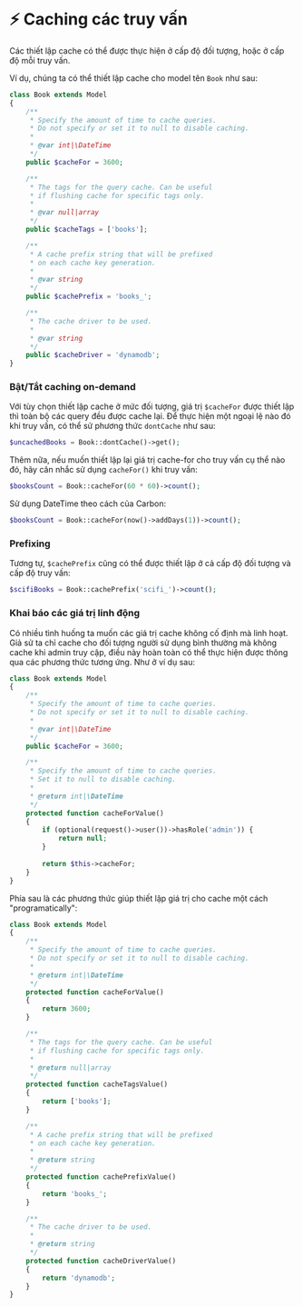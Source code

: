 # ⚡ Caching các truy vấn

Các thiết lập cache có thể được thực hiện ở cấp độ đối tượng, hoặc ở cấp độ mỗi truy vấn.

Ví dụ, chúng ta có thể thiết lập cache cho model tên `Book` như sau:

```php
class Book extends Model
{
    /**
     * Specify the amount of time to cache queries.
     * Do not specify or set it to null to disable caching.
     *
     * @var int|\DateTime
     */
    public $cacheFor = 3600;

    /**
     * The tags for the query cache. Can be useful
     * if flushing cache for specific tags only.
     *
     * @var null|array
     */
    public $cacheTags = ['books'];

    /**
     * A cache prefix string that will be prefixed
     * on each cache key generation.
     *
     * @var string
     */
    public $cachePrefix = 'books_';

    /**
     * The cache driver to be used.
     *
     * @var string
     */
    public $cacheDriver = 'dynamodb';
}
```

### Bật/Tắt caching on-demand

Với tùy chọn thiết lập cache ở mức đối tượng, giá trị `$cacheFor` được thiết lập thì toàn bộ các query đều được cache lại. Để thực hiện một ngoại lệ nào đó khi truy vấn, có thể sử phương thức `dontCache` như sau:

```php
$uncachedBooks = Book::dontCache()->get();
```

Thêm nữa, nếu muốn thiết lập lại giá trị cache-for cho truy vấn cụ thể nào đó, hãy cân nhắc sử dụng `cacheFor()` khi truy vấn:

```php
$booksCount = Book::cacheFor(60 * 60)->count();
```

Sử dụng DateTime theo cách của Carbon:

```php
$booksCount = Book::cacheFor(now()->addDays(1))->count();
```

### Prefixing

Tương tự, `$cachePrefix` cũng có thể được thiết lập ở cả cấp độ đối tượng và cấp độ truy vấn:

```php
$scifiBooks = Book::cachePrefix('scifi_')->count();
```

### Khai báo các giá trị linh động

Có nhiều tình huống ta muốn các giá trị cache không cố định mà linh hoạt. Giả sử ta chỉ cache cho đối tượng người sử dụng bình thường mà không cache khi admin truy cập, điều này hoàn toàn có thể thực hiện được thông qua các phương thức tương ứng. Như ở ví dụ sau:

```php
class Book extends Model
{
    /**
     * Specify the amount of time to cache queries.
     * Do not specify or set it to null to disable caching.
     *
     * @var int|\DateTime
     */
    public $cacheFor = 3600;

    /**
     * Specify the amount of time to cache queries.
     * Set it to null to disable caching.
     *
     * @return int|\DateTime
     */
    protected function cacheForValue()
    {
        if (optional(request()->user())->hasRole('admin')) {
            return null;
        }
        
        return $this->cacheFor;
    }
}
```

Phía sau là các phương thức giúp thiết lập giá trị cho cache một cách "programatically":

```php
class Book extends Model
{
    /**
     * Specify the amount of time to cache queries.
     * Do not specify or set it to null to disable caching.
     *
     * @return int|\DateTime
     */
    protected function cacheForValue()
    {
        return 3600;
    }

    /**
     * The tags for the query cache. Can be useful
     * if flushing cache for specific tags only.
     *
     * @return null|array
     */
    protected function cacheTagsValue()
    {
        return ['books'];
    }

    /**
     * A cache prefix string that will be prefixed
     * on each cache key generation.
     *
     * @return string
     */
    protected function cachePrefixValue()
    {
        return 'books_';
    }

    /**
     * The cache driver to be used.
     *
     * @return string
     */
    protected function cacheDriverValue()
    {
        return 'dynamodb';
    }
}
```
